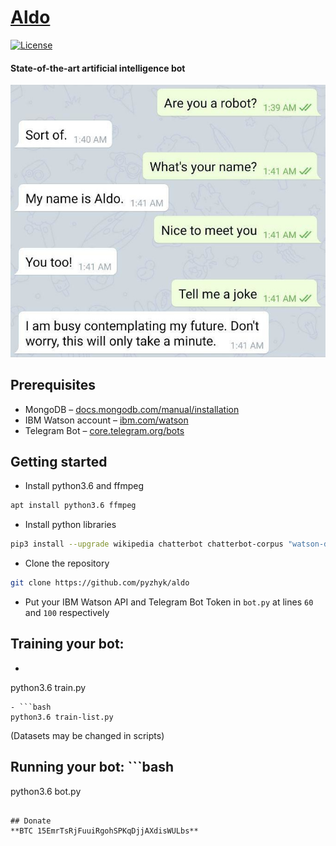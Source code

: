 # [Aldo](https://github.com/pyzhyk/Aldo/)

[![License](https://img.shields.io/badge/license-GPL-yellow.svg)][license]

[license]: https://www.gnu.org/licenses/gpl.html


#### State-of-the-art artificial intelligence bot

[![Screenshot-1](https://raw.githubusercontent.com/pyzhyk/Aldo/master/screenshot.jpg)](https://raw.githubusercontent.com/pyzhyk/Aldo/master/screenshot.jpg)

## Prerequisites

- MongoDB – [docs.mongodb.com/manual/installation](https://docs.mongodb.com/manual/installation/)
- IBM Watson account – [ibm.com/watson](https://www.ibm.com/watson)
- Telegram Bot – [core.telegram.org/bots](https://core.telegram.org/bots#6-botfather)

## Getting started

- Install python3.6 and ffmpeg
```bash
apt install python3.6 ffmpeg
```
- Install python libraries
```bash
pip3 install --upgrade wikipedia chatterbot chatterbot-corpus "watson-developer-cloud>=2.4.1" langdetect nltk SpeechRecognition python-telegram-bot
```
- Clone the repository
```bash
git clone https://github.com/pyzhyk/aldo
```
- Put your IBM Watson API and Telegram Bot Token in `bot.py` at lines `60` and `100` respectively

## Training your bot:
- ```bash
python3.6 train.py
```
- ```bash
python3.6 train-list.py
```

(Datasets may be changed in scripts)

## Running your bot: ```bash
python3.6 bot.py
```

## Donate
**BTC 15EmrTsRjFuuiRgohSPKqDjjAXdisWULbs**

